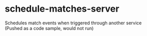 # schedule-matches-server
Schedules match events when triggered through another service  
(Pushed as a code sample, would not run)
